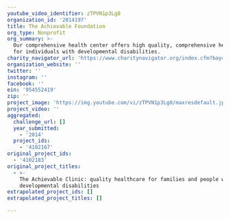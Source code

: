 ```yaml
---
youtube_video_identifier: zTPVN1p3Lg8
organization_id: '2014197'
title: The Achievable Foundation
org_type: Nonprofit
org_summary: >-
  Our comprehensive health center offers high quality, comprehensive health care
  for individuals with developmental disabilities.
charity_navigator_url: 'https://www.charitynavigator.org/index.cfm?bay=search.profile&ein=954552419'
organization_website: ''
twitter: ''
instagram: ''
facebook: ''
ein: '954552419'
zip: ''
project_image: 'https://img.youtube.com/vi/zTPVN1p3Lg8/maxresdefault.jpg'
project_video: ''
aggregated:
  challenge_url: []
  year_submitted:
    - '2014'
  project_ids:
    - '4102167'
original_project_ids:
  - '4102183'
original_project_titles:
  - >-
    The Achievable Clinic: quality healthcare for families and people with
    developmental disabilities
extrapolated_project_ids: []
extrapolated_project_titles: []

---
```

